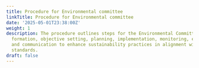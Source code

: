 ```yaml
---
title: Procedure for Environmental committee
linkTitle: Procedure for Environmental committee
date: '2025-05-01T23:38:00Z'
weight: 1
description: The procedure outlines steps for the Environmental Committee, including
  formation, objective setting, planning, implementation, monitoring, evaluation,
  and communication to enhance sustainability practices in alignment with ISO 20121
  standards.
draft: false
---
```



<!-- Unsupported block type: table_of_contents -->

<!-- Unsupported block type: unsupported -->

